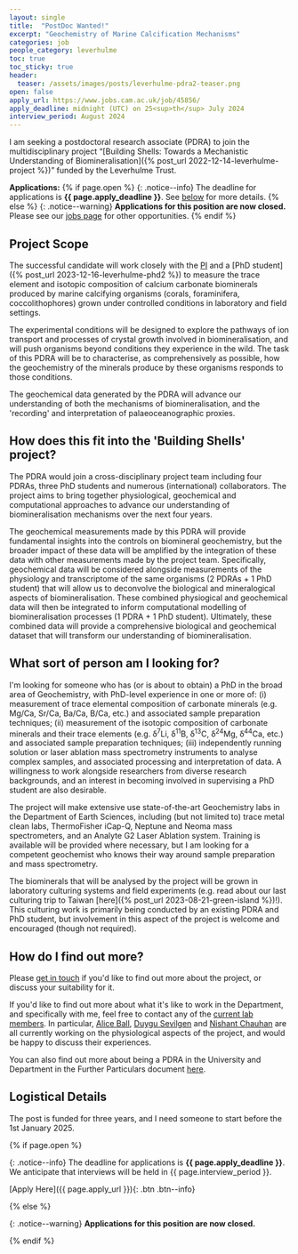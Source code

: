 ```yaml
---
layout: single
title:  "PostDoc Wanted!"
excerpt: "Geochemistry of Marine Calcification Mechanisms"
categories: job
people_category: leverhulme
toc: true
toc_sticky: true
header:
  teaser: /assets/images/posts/leverhulme-pdra2-teaser.png
open: false
apply_url: https://www.jobs.cam.ac.uk/job/45856/
apply_deadline: midnight (UTC) on 25<sup>th</sup> July 2024
interview_period: August 2024
---
```


I am seeking a postdoctoral research associate (PDRA) to join the multidisciplinary project “[Building Shells: Towards a Mechanistic Understanding of Biomineralisation]({% post_url 2022-12-14-leverhulme-project %})” funded by the Leverhulme Trust.

**Applications:**
{% if page.open %}
{: .notice--info}
The deadline for applications is **{{ page.apply_deadline }}**. See [below](#logistical-details) for more details.
{% else %}
{: .notice--warning}
**Applications for this position are now closed.** Please see our [jobs page](/jobs) for other opportunities.
{% endif %}

## Project Scope

The successful candidate will work closely with the [PI](/CV) and a [PhD student]({% post_url 2023-12-16-leverhulme-phd2 %}) to measure the trace element and isotopic composition of calcium carbonate biominerals produced by marine calcifying organisms (corals, foraminifera, coccolithophores) grown under controlled conditions in laboratory and field settings.

The experimental conditions will be designed to explore the pathways of ion transport and processes of crystal growth involved in biomineralisation, and will push organisms beyond conditions they experience in the wild. The task of this PDRA will be to characterise, as comprehensively as possible, how the geochemistry of the minerals produce by these organisms responds to those conditions.

The geochemical data generated by the PDRA will advance our understanding of both the mechanisms of biomineralisation, and the 'recording' and interpretation of palaeoceanographic proxies.

## How does this fit into the 'Building Shells' project?

The PDRA would join a cross-disciplinary project team including four PDRAs, three PhD students and numerous (international) collaborators.
The project aims to bring together physiological, geochemical and computational approaches to advance our understanding of biomineralisation mechanisms over the next four years.

The geochemical measurements made by this PDRA will provide fundamental insights into the controls on biomineral geochemistry, but the broader impact of these data will be amplified by the integration of these data with other measurements made by the project team. Specifically, geochemical data will be considered alongside measurements of the physiology and transcriptome of the same organisms (2 PDRAs + 1 PhD student) that will allow us to deconvolve the biological and mineralogical aspects of biomineralisation. These combined physiogical and geochemical data will then be integrated to inform computational modelling of biomineralisation processes (1 PDRA + 1 PhD student). Ultimately, these combined data will provide a comprehensive biological and geochemical dataset that will transform our understanding of biomineralisation.

## What sort of person am I looking for?

I'm looking for someone who has (or is about to obtain) a PhD in the broad area of Geochemistry, with PhD-level experience in one or more of: (i) measurement of trace elemental composition of carbonate minerals (e.g. Mg/Ca, Sr/Ca, Ba/Ca, B/Ca, etc.) and associated sample preparation techniques; (ii) measurement of the isotopic composition of carbonate minerals and their trace elements (e.g. ẟ<sup>7</sup>Li, ẟ<sup>11</sup>B, ẟ<sup>13</sup>C, ẟ<sup>24</sup>Mg, ẟ<sup>44</sup>Ca, etc.) and associated sample preparation techniques; (iii) independently running solution or laser ablation mass spectrometry instruments to analyse complex samples, and associated processing and interpretation of data. A willingness to work alongside researchers from diverse research backgrounds, and an interest in becoming involved in supervising a PhD student are also desirable.

The project will make extensive use state-of-the-art Geochemistry labs in the Department of Earth Sciences, including (but not limited to) trace metal clean labs, ThermoFisher iCap-Q, Neptune and Neoma mass spectrometers, and an Analyte G2 Laser Ablation system. Training is available will be provided where necessary, but I am looking for a competent geochemist who knows their way around sample preparation and mass spectrometry.

The biominerals that will be analysed by the project will be grown in laboratory culturing systems and field experiments (e.g. read about our last culturing trip to Taiwan [here]({% post_url 2023-08-21-green-island %})!). This culturing work is primarily being conducted by an existing PDRA and PhD student, but involvement in this aspect of the project is welcome and encouraged (though not required).

## How do I find out more?

Please [get in touch](mailto:ob266@cam.ac.uk) if you'd like to find out more about the project, or discuss your suitability for it.

If you'd like to find out more about what it's like to work in the Department, and specifically with me, feel free to contact any of the [current lab members](/people). In particular, [Alice Ball](/people/2023-Alice-Ball), [Duygu Sevilgen](/people/2024-Duygu-Sevilgen) and [Nishant Chauhan](/people/2024-Nishant-Chauhan) are all currently working on the physiological aspects of the project, and would be happy to discuss their experiences.

You can also find out more about being a PDRA in the University and Department in the Further Particulars document [here](https://www.jobs.cam.ac.uk/job/45856/file/Branson+-+PDRA+FPs_FINAL.pdf).

## Logistical Details

The post is funded for three years, and I need someone to start before the 1st January 2025.

{% if page.open %}

{: .notice--info}
The deadline for applications is **{{ page.apply_deadline }}**. We anticipate that interviews will be held in {{ page.interview_period }}.

[Apply Here]({{ page.apply_url }}){: .btn .btn--info}

{% else %}

{: .notice--warning}
**Applications for this position are now closed.**

{% endif %}
